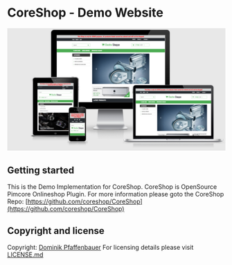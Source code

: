 # CoreShop - Demo Website

![CoreShop Demo Website Interface](docs/img/screenshot.png)

## Getting started

This is the Demo Implementation for CoreShop. CoreShop is OpenSource Pimcore Onlineshop Plugin. For more information please goto the CoreShop Repo: [https://github.com/coreshop/CoreShop](https://github.com/coreshop/CoreShop)

## Copyright and license
Copyright: [Dominik Pfaffenbauer](http://dominik.pfaffenbauer.at)
For licensing details please visit [LICENSE.md](LICENSE.md)